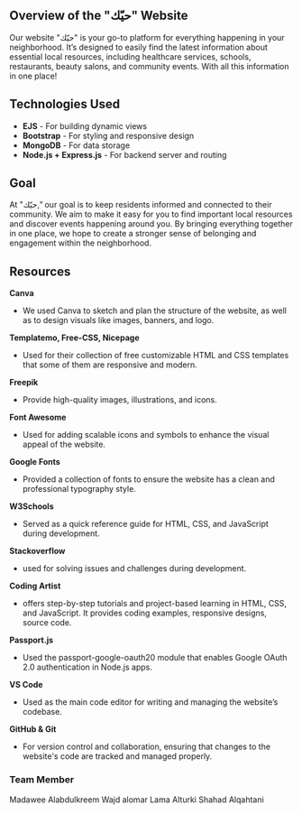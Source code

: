 ## Overview of the "حيّك" Website
Our website "حيّك" is your go-to platform for everything happening in your neighborhood. 
It’s designed to easily find the latest information about essential local resources, 
including healthcare services, schools, restaurants, beauty salons, and community events. 
With all this information in one place!

## Technologies Used
- **EJS** - For building dynamic views  
- **Bootstrap** - For styling and responsive design  
- **MongoDB** - For data storage  
- **Node.js + Express.js** - For backend server and routing

## Goal
At "حيّك," our goal is to keep residents informed and connected to their community.
We aim to make it easy for you to find important local resources and discover events happening around you.
By bringing everything together in one place, we hope to create a stronger sense of belonging and engagement within the neighborhood.

## Resources
**Canva**
- We used Canva to sketch and plan the structure of the website, as well as to design visuals like images, banners, and logo.
  
**Templatemo, Free-CSS, Nicepage**
-	Used for their collection of free customizable HTML and CSS templates that some of them are responsive and modern.

**Freepik**
-	Provide high-quality images, illustrations, and icons.  

**Font Awesome**
-	Used for adding scalable icons and symbols to enhance the visual appeal of the website.  

**Google Fonts**
-	Provided a collection of fonts to ensure the website has a clean and professional typography style.

**W3Schools**
-	Served as a quick reference guide for HTML, CSS, and JavaScript during development.  

**Stackoverflow**
-	used for solving issues and challenges during development.  

**Coding Artist**
-	offers step-by-step tutorials and project-based learning in HTML, CSS, and JavaScript. It provides coding examples, responsive designs, source code.  

**Passport.js**
-	Used the passport-google-oauth20 module that enables Google OAuth 2.0 authentication in Node.js apps.  

**VS Code**
-	Used as the main code editor for writing and managing the website’s codebase.  

**GitHub & Git**
-	For version control and collaboration, ensuring that changes to the website's code are tracked and managed properly.  


### Team Member
Madawee Alabdulkreem
Wajd alomar
Lama Alturki
Shahad Alqahtani 


